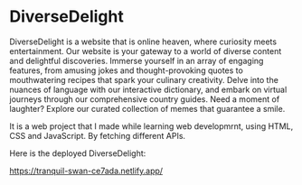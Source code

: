 # DiverseDelight

DiverseDelight is a website that is online heaven, where curiosity meets entertainment. Our website is your gateway to a world of diverse content and delightful discoveries. Immerse yourself in an array of engaging features, from amusing jokes and thought-provoking quotes to mouthwatering recipes that spark your culinary creativity. Delve into the nuances of language with our interactive dictionary, and embark on virtual journeys through our comprehensive country guides. Need a moment of laughter? Explore our curated collection of memes that guarantee a smile.

It is a web project that I made while learning web developmrnt, using HTML, CSS and JavaScript. By fetching different APIs.

Here is the deployed DiverseDelight:

https://tranquil-swan-ce7ada.netlify.app/
